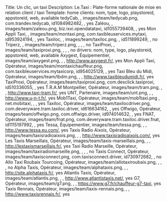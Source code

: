 Title: Un clic, un taxi
Description: Le.Taxi : Plate-forme nationale de mise en relation client / taxi
Template: home
clients: nom, type, logo, playstoreid, appstoreid, web, available
     tedyCab, , images/team/tedycab.png, com.trandev.tedycab, id1084982482, , yes
     Zaléou, , images/team/zaleou.png, biz.ixxi.opendatataxi, id1055739408, , yes
     Mon Appli Taxi, , images/team/montaxi.png, com.taxibleuservices.mytaxi, id953924194, , yes
     Taxiloc, , images/team/taxiloc.png, , id511899249, , no
     Triperz, , images/team/triperz.png, , , , no
     TaxiProxi, , images/team/taxiproxi.png, , , , no
 drivers: nom, type, logo, playstoreid, appstoreid, web, available
     Axygest, Équipementier, images/team/axygest.png, , , http://www.axygest.fr/, yes
     Mon Appli Taxi, Opérateur, images/team/montaxichauffeur.png, com.taxibleuservices.mytaxicorp, id954025129, , yes
     Taxi Bleu du Midi, Opérateur, images/team/tbdm.png, , , http://www.taxibleudumidi.fr/, yes
     TaxiProxi, Opérateur, images/team/taxiproxi.png, com.desclick.taxiproxi, id510336055, , yes
     T.R.A.M Montpellier, Opérateur, images/team/tram.png, , , http://www.taxi-tram.fr/, yes
     UNT, Partenaire, images/team/unt.png, , , http://www.u-n-t.fr/, yes
     Mob1Taxi, Opérateur, images/team/mob1taxi.png , net.mobitaxi, , , yes
     Taxiloc, Opérateur, images/team/taxilocdriver.png, com.deveryware.tram.taxiloc.driver, id616634162, , yes
     Offwigo, Opérateur, images/team/offwigo.png, com.offwigo.driver, id974014632, , yes
     FNAT, Opérateur, images/team/fnat.png, com.deveryware.tram.taxiloc.driver.fnat, id1115197992, , yes
     Tessa, Équipementier, images/team/tessa.png, , , http://www.tessa.eu.com/, yes
     Taxis Radio Aixois, Opérateur, images/team/taxisradioaixois.png, , , http://www.taxisradioaixois.com/, yes
     Les Taxis Marseillais, Opérateur, images/team/taxis-marseillais.png, , , http://lestaxismarseillais.fr/, yes
     Taxi Radio Marseille, Opérateur, images/team/taxiradiomarseille.png, , , , no
     Taxis Connect, Opérateur, images/team/taxisconnect.png, com.taxisconnect.driver, id730972682, , no
     Allo Taxi Roubaix Tourcoing, Opérateur, images/team/allotaxiroubaix.png, , , , no
     Alpha Taxis, Opérateur, images/team/alphataxis.png, , , http://site.alphataxis.fr/, yes
     Atlantis Taxis, Opérateur, images/team/atlantis.png, , , http://www.atlantistaxis.net/, yes
     G7, Opérateur, images/team/g7.png, , , https://www.g7.fr/chauffeur-g7-taxi, yes
     Taxis Rennais, Opérateur, images/team/taxis-rennais.png, , , http://www.taxisrennais.fr/, yes

